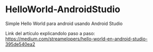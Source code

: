 # HelloWorld-AndroidStudio
Simple Hello World para android usando Android Studio

Link del artículo explicandolo paso a paso: https://medium.com/streamelopers/hello-world-en-android-studio-395de540ea2
